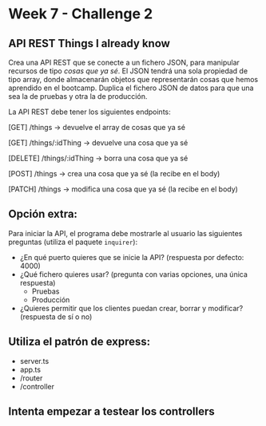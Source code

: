 # Week 7 - Challenge 2

## API REST Things I already know

Crea una API REST que se conecte a un fichero JSON, para manipular recursos de tipo _cosas que ya sé_. El JSON tendrá una sola propiedad de tipo array, donde almacenarán objetos que representarán cosas que hemos aprendido en el bootcamp. Duplica el fichero JSON de datos para que una sea la de pruebas y otra la de producción.

La API REST debe tener los siguientes endpoints:

[GET] /things -> devuelve el array de cosas que ya sé

[GET] /things/:idThing -> devuelve una cosa que ya sé

[DELETE] /things/:idThing -> borra una cosa que ya sé

[POST] /things -> crea una cosa que ya sé (la recibe en el body)

[PATCH] /things -> modifica una cosa que ya sé (la recibe en el body)

## Opción extra:

Para iniciar la API, el programa debe mostrarle al usuario las siguientes preguntas (utiliza el paquete `inquirer`):

- ¿En qué puerto quieres que se inicie la API? (respuesta por defecto: 4000)
- ¿Qué fichero quieres usar? (pregunta con varias opciones, una única respuesta)
  - Pruebas
  - Producción
- ¿Quieres permitir que los clientes puedan crear, borrar y modificar? (respuesta de sí o no)

## Utiliza el patrón de express:

- server.ts
- app.ts
- /router
- /controller

## Intenta empezar a testear los controllers
